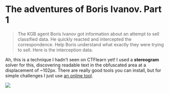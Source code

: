 # The adventures of Boris Ivanov. Part 1

> The KGB agent Boris Ivanov got information about an attempt to sell classified data. He quickly reacted and intercepted the correspondence. Help Boris understand what exactly they were trying to sell. Here is the interception data.

Ah, this is a technique I hadn't seen on CTFlearn yet! I used a **stereogram** solver for this, discovering readable text in the obfuscated area at a displacement of ~102px. There are really good tools you can install, but for simple challenges I just use [an online tool](https://piellardj.github.io/stereogram-solver/).

![](https://i.imgur.com/s2d26jj.png)
